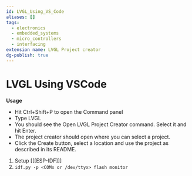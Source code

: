 ```yaml
---
id: LVGL_Using_VS_Code
aliases: []
tags:
  - electronics
  - embedded_systems
  - micro_controllers
  - interfacing
extension name: LVGL Project creator
dg-publish: true
---
```

# LVGL Using VSCode 
**Usage**
- Hit Ctrl+Shift+P to open the Command panel
- Type LVGL
- You should see the Open LVGL Project Creator command. Select it and hit Enter.
- The project creator should open where you can select a project.
- Click the Create button, select a location and use the project as described in its README.

1. Setup [[[ESP-IDF]]]
2. `idf.py -p <COMx or /dev/ttyx> flash monitor`

